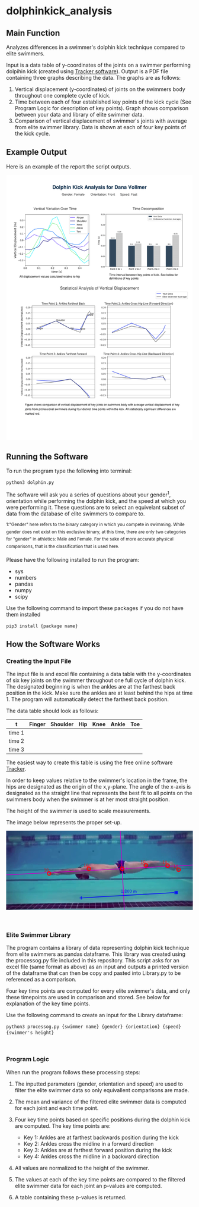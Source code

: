 # dolphinkick_analysis

## Main Function

Analyzes differences in a swimmer's dolphin kick technique compared to elite swimmers.

Input is a data table of y-coordinates of the joints on a swimmer performing dolpihin kick (created using [Tracker software](https://physlets.org/tracker/)). Output is a PDF file containing three graphs describing the data. The graphs are as follows:

1. Vertical displacement (y-coordinates) of joints on the swimmers body throughout one complete cycle of kick.
2. Time between each of four established key points of the kick cycle (See Program Logic for description of key points). Graph shows comparison between your data and library of elite swimmer data.
3. Comparison of vertical displacement of swimmer's joints with average from elite swimmer library. Data is shown at each of four key points of the kick cycle.

## Example Output

Here is an example of the report the script outputs.

![Example Output](example_output-1.png)

## Running the Software

To run the program type the following into terminal:
```
python3 dolphin.py
```

The software will ask you a series of questions about your gender<sup>1</sup>, orientation while performing the dolphin kick, and the speed at which you were performing it. These questions are to select an equivelant subset of data from the database of elite swimmers to compare to.

<sup>1:"Gender" here refers to the binary category in which you compete in swimming. While gender does not exist on this exclusive binary, at this time, there are only two categories for "gender" in athletics: Male and Female. For the sake of more accurate physical comparisons, that is the classification that is used here.</sup>

Please have the following installed to run the program:

* sys
* numbers
* pandas
* numpy
* scipy

Use the following command to import these packages if you do not have them installed
```
pip3 install {package name}
```

## How the Software Works

### Creating the Input File

The input file is and excel file containing a data table with the y-coordinates of six key joints on the swimmer throughout one full cycle of dolphin kick. The designated beginning is when the ankles are at the farthest back position in the kick. Make sure the ankles are at least behind the hips at time 1. The program will automatically detect the farthest back position.

The data table should look as follows:

| t      | Finger | Shoulder | Hip | Knee | Ankle | Toe |
|--------|--------|----------|-----|------|-------|-----|
| time 1 |        |          |     |      |       |     |
| time 2 |        |          |     |      |       |     |
| time 3 |        |          |     |      |       |     |

The easiest way to create this table is using the free online software [Tracker](https://physlets.org/tracker/). 

In order to keep values relative to the swimmer's location in the frame, the hips are designated as the origin of the x,y-plane. The angle of the x-axis is designated as the straight line that represents the best fit to all points on the swimmers body when the swimmer is at her most straight position.

The height of the swimmer is used to scale measurements.

The image below represents the proper set-up.


![Swimmer](example_swimmer.png)

<br>

### Elite Swimmer Library

The program contains a library of data representing dolphin kick technique from elite swimmers as pandas dataframe. This library was created using the processog.py file included in this repository. This script asks for an excel file (same format as above) as an input and outputs a printed version of the dataframe that can then be copy and pasted into Library.py to be referenced as a comparison.

Four key time points are computed for every elite swimmer's data, and only these timepoints are used in comparison and stored. See below for explanation of the key time points.

Use the following command to create an input for the Library dataframe:

```
python3 processog.py {swimmer name} {gender} {orientation} {speed} {swimmer's height}
```
<br>

### Program Logic

When run the program follows these processing steps:

1. The inputted parameters (gender, orientation and speed) are used to filter the elite swimmer data so only equivallent comparisons are made. 

2. The mean and variance of the filtered elite swimmer data is computed for each joint and each time point.

3. Four key time points based on specific positions during the dolphin kick are computed. The key time points are:

      * Key 1: Ankles are at farthest backwards position during the kick
      * Key 2: Ankles cross the midline in a forward direction
      * Key 3: Ankles are at farthest forward position during the kick
      * Key 4: Ankles cross the midline in a backward direction
      
4. All values are normalized to the height of the swimmer.

5. The values at each of the key time points are compared to the filtered elite swimmer data for each joint an p-values are computed.

6. A table containing these p-values is returned.



